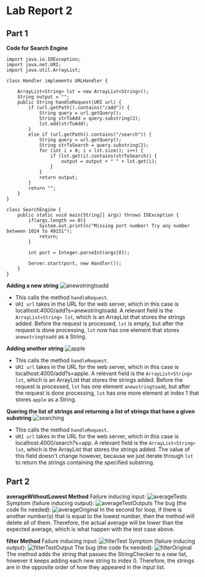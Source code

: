 # Lab Report 2
## Part 1
**Code for Search Engine**
```
import java.io.IOException;
import java.net.URI;
import java.util.ArrayList;

class Handler implements URLHandler {

    ArrayList<String> lst = new ArrayList<String>();
    String output = "";
    public String handleRequest(URI url) {
        if (url.getPath().contains("/add")) {
            String query = url.getQuery();
            String strToAdd = query.substring(2);
            lst.add(strToAdd);
        }
        else if (url.getPath().contains("/search")) {
            String query = url.getQuery();
            String strToSearch = query.substring(2);
            for (int i = 0; i < lst.size(); i++) {
                if (lst.get(i).contains(strToSearch)) {
                    output = output + " " + lst.get(i);
                }
            }
            return output;
        }
        return "";
    }
}

class SearchEngine {
    public static void main(String[] args) throws IOException {
        if(args.length == 0){
            System.out.println("Missing port number! Try any number between 1024 to 49151");
            return;
        }

        int port = Integer.parseInt(args[0]);

        Server.start(port, new Handler());
    }
}
```

**Adding a new string**
![anewstringtoadd](searchEngineAddWrong.png)
* This calls the method `handleRequest`.
* `URI url` takes in the URL for the web server, which in this case is localhost:4000/add?s=anewstringtoadd. A relevant field is the `ArrayList<String> lst`, which is an ArrayList that stores the strings added. Before the request is processed, `lst` is empty, but after the request is done processing, `lst` now has one element that stores `anewstringtoadd` as a String.

**Adding another string**
![apple](searchEngineAddRight.png)
* This calls the method `handleRequest`.
* `URI url` takes in the URL for the web server, which in this case is localhost:4000/add?s=apple. A relevant field is the `ArrayList<String> lst`, which is an ArrayList that stores the strings added. Before the request is processed, `lst` has one element `anewstringtoadd`, but after the request is done processing, `lst` has one more element at index 1 that stores `apple` as a String.

**Quering the list of strings and returning a list of strings that have a given substring**
![searching](SearchEngineQuery.png)
* This calls the method `handleRequest`.
* `URI url` takes in the URL for the web server, which in this case is localhost:4000/search?s=app. A relevant field is the `ArrayList<String> lst`, which is the ArrayList that stores the strings added. The value of this field doesn't change however, because we just iterate through `lst` to return the strings containing the specified substring. 

## Part 2
**averageWithoutLowest Method**
Failure inducing input:
![averageTests](averageTests.png)
Symptom (failure inducing output):
![averageTestOutputs](averageTestOutputs.png)
The bug (the code fix needed):
![averageOriginal](averageOriginal.png)
In the second for loop, if there is another number(s) that is equal to the lowest number, then the method will delete all of them. Therefore, the actual average will be lower than the expected average, which is what happen with the test case above.

**filter Method**
Failure inducing input:
![filterTest](filterTest.png)
Symptom (failure inducing output):
![filterTestOutput](filterTestOutput.png)
The bug (the code fix needed):
![filterOriginal](filterOriginal.png)
The method adds the string that passes the StringChecker to a new list, however it keeps adding each new string to index 0. Therefore, the strings are in the opposite order of how they appeared in the input list.

